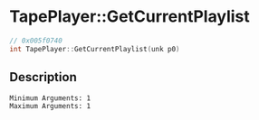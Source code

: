 # TapePlayer::GetCurrentPlaylist
```c
// 0x005f0740
int TapePlayer::GetCurrentPlaylist(unk p0)
```
## Description
```
Minimum Arguments: 1
Maximum Arguments: 1
```
